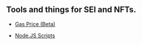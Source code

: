 ## Tools and things for SEI and NFTs.

- [Gas Price (Beta)](https://www.smellems.com/sei-tools/unconfirmedTxs.html)

- [Node.JS Scripts](https://github.com/smellems/sei-tools/tree/main/nodejs)
